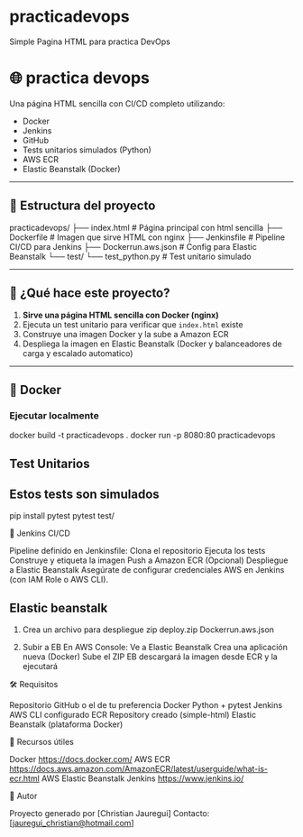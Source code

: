 # practicadevops
Simple Pagina HTML para practica DevOps
# 🌐 practica devops

Una página HTML sencilla con CI/CD completo utilizando:

- Docker
- Jenkins
- GitHub
- Tests unitarios simulados (Python)
- AWS ECR
- Elastic Beanstalk (Docker)

---

## 📁 Estructura del proyecto
practicadevops/
├── index.html # Página principal con html sencilla
├── Dockerfile # Imagen que sirve HTML con nginx
├── Jenkinsfile # Pipeline CI/CD para Jenkins
├── Dockerrun.aws.json # Config para Elastic Beanstalk
└── test/
└── test_python.py # Test unitario simulado


---

## 🚀 ¿Qué hace este proyecto?

1. **Sirve una página HTML sencilla con Docker (nginx)**
2. Ejecuta un test unitario para verificar que `index.html` existe
3. Construye una imagen Docker y la sube a Amazon ECR
4. Despliega la imagen en Elastic Beanstalk (Docker y balanceadores de carga y escalado automatico)

---

## 🐳 Docker

### Ejecutar localmente

docker build -t practicadevops .
docker run -p 8080:80 practicadevops

## Test Unitarios

## Estos tests son simulados
pip install pytest
pytest test/

🔁 Jenkins CI/CD

Pipeline definido en Jenkinsfile:
Clona el repositorio
Ejecuta los tests
Construye y etiqueta la imagen
Push a Amazon ECR
(Opcional) Despliegue a Elastic Beanstalk
Asegúrate de configurar credenciales AWS en Jenkins (con IAM Role o AWS CLI).

## Elastic beanstalk

1. Crea un archivo para despliegue
zip deploy.zip Dockerrun.aws.json

2. Subir a EB
En AWS Console:
Ve a Elastic Beanstalk
Crea una aplicación nueva (Docker)
Sube el ZIP
EB descargará la imagen desde ECR y la ejecutará

🛠️ Requisitos

Repositorio GitHub o el de tu preferencia
Docker
Python + pytest
Jenkins
AWS CLI configurado
ECR Repository creado (simple-html)
Elastic Beanstalk (plataforma Docker)

🧠 Recursos útiles

Docker https://docs.docker.com/
AWS ECR https://docs.aws.amazon.com/AmazonECR/latest/userguide/what-is-ecr.html
AWS Elastic Beanstalk
Jenkins https://www.jenkins.io/

📌 Autor

Proyecto generado por [Christian Jauregui]
Contacto: [jauregui_christian@hotmail.com]